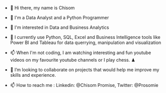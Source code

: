 * 👋 Hi there, my name is Chisom

* 👋 I'm a Data Analyst and a Python Programmer

* 👀 I'm interested in Data and Business Analytics

* 🌱 I currently use Python, SQL, Excel and Business Intelligence tools like Power BI and Tableau for data querrying, manipulation and visualization

* 📫 When I'm not coding, I am watching interesting and fun youtube videos on my favourite youtube channels or I play chess. ♟

* 💞️ I’m looking to collaborate on projects that would help me improve my skills and experience.

* 📫 How to reach me : Linkedin: @Chisom Promise, Twitter: @Prosomie

<!--
**Chisomnwa/Chisomnwa** is a ✨ _special_ ✨ repository because its `README.md` (this file) appears on your GitHub profile.

Here are some ideas to get you started:

- 🔭 I’m currently working on ...
- 🌱 I’m currently learning ...
- 👯 I’m looking to collaborate on ...
- 🤔 I’m looking for help with ...
- 💬 Ask me about ...
- 📫 How to reach me: ...
- 😄 Pronouns: ...
- ⚡ Fun fact: ...
-->
